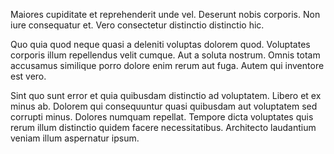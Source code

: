 Maiores cupiditate et reprehenderit unde vel. Deserunt nobis corporis. Non iure consequatur et. Vero consectetur distinctio distinctio hic.
 Quo quia quod neque quasi a deleniti voluptas dolorem quod. Voluptates corporis illum repellendus velit cumque. Aut a soluta nostrum. Omnis totam accusamus similique porro dolore enim rerum aut fuga. Autem qui inventore est vero.
 Sint quo sunt error et quia quibusdam distinctio ad voluptatem. Libero et ex minus ab. Dolorem qui consequuntur quasi quibusdam aut voluptatem sed corrupti minus. Dolores numquam repellat. Tempore dicta voluptates quis rerum illum distinctio quidem facere necessitatibus. Architecto laudantium veniam illum aspernatur ipsum.